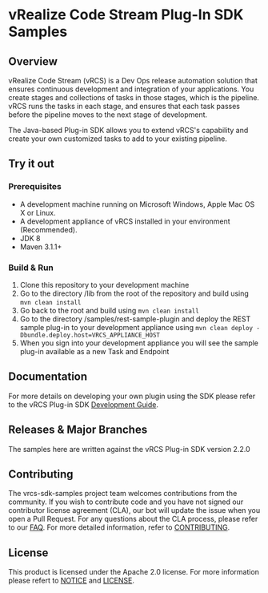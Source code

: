 # vRealize Code Stream Plug-In SDK Samples

## Overview
vRealize Code Stream (vRCS) is a Dev Ops release automation solution that ensures continuous development and integration of your applications. You create stages and collections of tasks in those stages, which is the pipeline. vRCS runs the tasks in each stage, and ensures that each task passes before the pipeline moves to the next stage of development.

The Java-based Plug-in SDK allows you to extend vRCS's capability and create your own customized tasks to add to your existing pipeline.

## Try it out

### Prerequisites

* A development machine running on Microsoft Windows, Apple Mac OS X or Linux. 
* A development appliance of vRCS installed in your environment (Recommended).
* JDK 8
* Maven 3.1.1+

### Build & Run

1. Clone this repository to your development machine
2. Go to the directory /lib from the root of the repository and build using `mvn clean install`
3. Go back to the root and build using `mvn clean install`
4. Go to the directory /samples/rest-sample-plugin and deploy the REST sample plug-in to your development appliance using `mvn clean deploy -Dbundle.deploy.host=VRCS_APPLIANCE_HOST`
5. When you sign into your development appliance you will see the sample plug-in available as a new Task and Endpoint

## Documentation

For more details on developing your own plugin using the SDK please refer to the vRCS Plug-in SDK [Development Guide](https://github.com/vmware/vrcs-sdk-samples/wiki/Home).

## Releases & Major Branches

The samples here are written against the vRCS Plug-in SDK version 2.2.0

## Contributing

The vrcs-sdk-samples project team welcomes contributions from the community. If you wish to contribute code and you have not
signed our contributor license agreement (CLA), our bot will update the issue when you open a Pull Request. For any
questions about the CLA process, please refer to our [FAQ](https://cla.vmware.com/faq). For more detailed information,
refer to [CONTRIBUTING](CONTRIBUTING.md).

## License

This product is licensed under the Apache 2.0 license. For more information please refert to [NOTICE](NOTICE.txt) and [LICENSE](LICENSE.txt).
